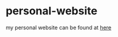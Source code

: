 # personal-website
my personal website can be found at [here](https://vedanshishah7.github.io/vedanshi-shah/)
